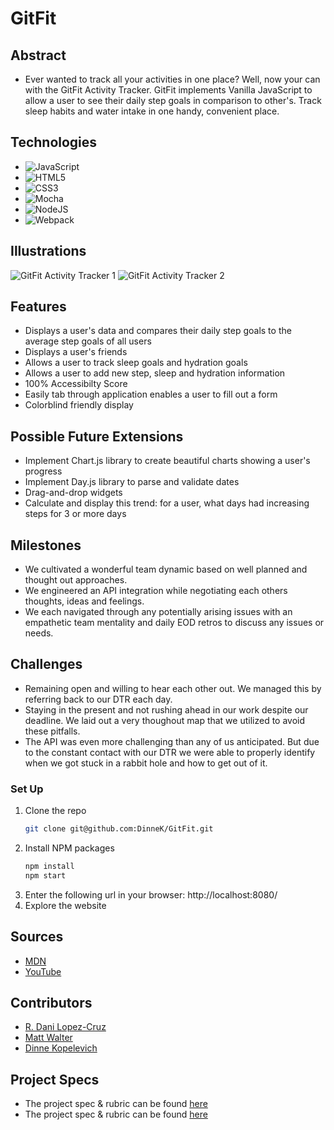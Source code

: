 # GitFit

## Abstract
  - Ever wanted to track all your activities in one place? Well, now your can with the GitFit Activity Tracker. GitFit implements Vanilla JavaScript to allow a user to see their daily step goals in comparison to other's. Track sleep habits and water intake in one handy, convenient place. 

## Technologies
- ![JavaScript](https://img.shields.io/badge/javascript-%23323330.svg?style=for-the-badge&logo=javascript&logoColor=%23F7DF1E)
- ![HTML5](https://img.shields.io/badge/html5-%23E34F26.svg?style=for-the-badge&logo=html5&logoColor=white)
- ![CSS3](https://img.shields.io/badge/css3-%231572B6.svg?style=for-the-badge&logo=css3&logoColor=white)
- ![Mocha](https://img.shields.io/badge/-mocha-%238D6748?style=for-the-badge&logo=mocha&logoColor=white)
- ![NodeJS](https://img.shields.io/badge/node.js-6DA55F?style=for-the-badge&logo=node.js&logoColor=white)
- ![Webpack](https://img.shields.io/badge/webpack-%238DD6F9.svg?style=for-the-badge&logo=webpack&logoColor=black)

## Illustrations
  ![GitFit Activity Tracker 1](https://user-images.githubusercontent.com/63877492/191152457-5aea4500-c264-44a5-805f-dfab4abd1eef.png)
  ![GitFit Activity Tracker 2](https://user-images.githubusercontent.com/63877492/191152752-e1648c4a-3d12-4af0-b0c0-c932b1722883.png)


## Features
- Displays a user's data and compares their daily step goals to the average step goals of all users
- Displays a user's friends
- Allows a user to track sleep goals and hydration goals
- Allows a user to add new step, sleep and hydration information
- 100% Accessibilty Score
- Easily tab through application enables a user to fill out a form
- Colorblind friendly display

## Possible Future Extensions
- Implement Chart.js library to create beautiful charts showing a user's progress
- Implement Day.js library to parse and validate dates
- Drag-and-drop widgets
- Calculate and display this trend: for a user, what days had increasing steps for 3 or more days

## Milestones
- We cultivated a wonderful team dynamic based on well planned and thought out approaches. 
- We engineered an API integration while negotiating each others thoughts, ideas and feelings.
- We each navigated through any potentially arising issues with an empathetic team mentality and daily EOD retros to discuss any issues or needs.

## Challenges 
- Remaining open and willing to hear each other out. We managed this by referring back to our DTR each day.
- Staying in the present and not rushing ahead in our work despite our deadline. We laid out a very thoughout map that we utilized to avoid these pitfalls.
- The API was even more challenging than any of us anticipated. But due to the constant contact with our DTR we were able to properly identify when we got stuck in a rabbit hole and how to get out of it.

### Set Up
1. Clone the repo
   ```sh
   git clone git@github.com:DinneK/GitFit.git
   ```
2. Install NPM packages
   ```sh
   npm install
   npm start
   ``` 
3. Enter the following url in your browser: http://localhost:8080/
4. Explore the website

## Sources
  - [MDN](http://developer.mozilla.org/en-US/)
  - [YouTube](https://www.youtube.com/)

## Contributors
  - [R. Dani Lopez-Cruz](https://github.com/BertoCruz)
  - [Matt Walter](https://github.com/MattWalterTX)
  - [Dinne Kopelevich](https://github.com/DinneK)

## Project Specs
  - The project spec & rubric can be found [here](https://frontend.turing.edu/projects/Fitlit-part-one.html)
  - The project spec & rubric can be found [here](https://frontend.turing.edu/projects/Fitlit-part-two.html)
